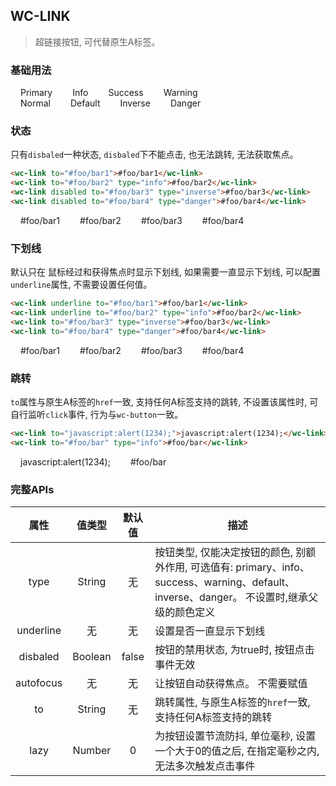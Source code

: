 ## WC-LINK
> 超链接按钮, 可代替原生A标签。


### 基础用法
<style>.flex,.flex-free { display:flex;align-items:center } .flex > *,.flex-free > *{margin:0 16px}.flex > *{flex:1}</style>

<section class="flex-free">
  <wc-link type="primary" disabled to="#foo">Primary</wc-link>
  <wc-link type="info">Info</wc-link>
  <wc-link type="success">Success</wc-link>
  <wc-link type="warning">Warning</wc-link>
</section>
<section class="flex-free">
  <wc-link>Normal</wc-link>
  <wc-link type="default">Default</wc-link>
  <wc-link type="inverse">Inverse</wc-link>
  <wc-link type="danger">Danger</wc-link>
</section>


### 状态

只有`disbaled`一种状态, `disbaled`下不能点击, 也无法跳转, 无法获取焦点。


```html
<wc-link to="#foo/bar1">#foo/bar1</wc-link>
<wc-link to="#foo/bar2" type="info">#foo/bar2</wc-link>
<wc-link disabled to="#foo/bar3" type="inverse">#foo/bar3</wc-link>
<wc-link disabled to="#foo/bar4" type="danger">#foo/bar4</wc-link>
```

<section class="flex-free">
  <wc-link to="#foo/bar1">#foo/bar1</wc-link>
  <wc-link to="#foo/bar2" type="info">#foo/bar2</wc-link>
  <wc-link disabled to="#foo/bar3" type="inverse">#foo/bar3</wc-link>
  <wc-link disabled to="#foo/bar4" type="danger">#foo/bar4</wc-link>
</section>


### 下划线
默认只在 鼠标经过和获得焦点时显示下划线, 如果需要一直显示下划线, 可以配置`underline`属性, 不需要设置任何值。


```html
<wc-link underline to="#foo/bar1">#foo/bar1</wc-link>
<wc-link underline to="#foo/bar2" type="info">#foo/bar2</wc-link>
<wc-link to="#foo/bar3" type="inverse">#foo/bar3</wc-link>
<wc-link to="#foo/bar4" type="danger">#foo/bar4</wc-link>
```

<section class="flex-free">
  <wc-link underline to="#foo/bar1">#foo/bar1</wc-link>
  <wc-link underline to="#foo/bar2" type="info">#foo/bar2</wc-link>
  <wc-link to="#foo/bar3" type="inverse">#foo/bar3</wc-link>
  <wc-link to="#foo/bar4" type="danger">#foo/bar4</wc-link>
</section>



### 跳转
`to`属性与原生A标签的`href`一致, 支持任何A标签支持的跳转, 不设置该属性时, 可自行监听`click`事件, 行为与`wc-button`一致。


```html
<wc-link to="javascript:alert(1234);">javascript:alert(1234);</wc-link>
<wc-link to="#foo/bar" type="info">#foo/bar</wc-link>
```

<section class="flex-free">
  <wc-link to="javascript:alert(1234);">javascript:alert(1234);</wc-link>
  <wc-link to="#foo/bar" type="info">#foo/bar</wc-link>
</section>


### 完整APIs

|  属性  |  值类型  |   默认值   |     描述   |
|  :-:  |   :-:   |   :-:   |     -   |
|  type  |  String  |   无   |   按钮类型, 仅能决定按钮的颜色, 别额外作用, 可选值有: primary、info、success、warning、default、inverse、danger。 不设置时,继承父级的颜色定义   |
|  underline  |   无  |  无   |  设置是否一直显示下划线 |
|  disbaled  |   Boolean  | false   |  按钮的禁用状态, 为true时, 按钮点击事件无效 |
|  autofocus  |   无  |  无   |  让按钮自动获得焦点。 不需要赋值   |
|  to  |   String  |  无   |  跳转属性, 与原生A标签的`href`一致, 支持任何A标签支持的跳转  |
|  lazy  |   Number  |  0   |  为按钮设置节流防抖, 单位毫秒, 设置一个大于0的值之后, 在指定毫秒之内, 无法多次触发点击事件  |